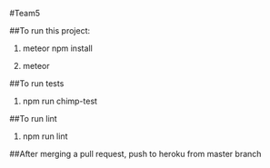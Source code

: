 #Team5

##To run this project:

1. meteor npm install

2. meteor

##To run tests

1. npm run chimp-test

##To run lint

1. npm run lint


##After merging a pull request, push to heroku from master branch
